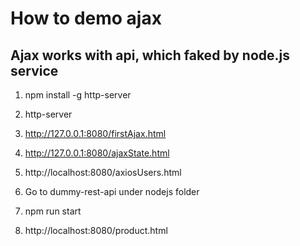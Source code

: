 # How to demo ajax
## Ajax works with api, which faked by node.js service

1. npm install -g http-server
2. http-server
3. http://127.0.0.1:8080/firstAjax.html
4. http://127.0.0.1:8080/ajaxState.html
5. http://localhost:8080/axiosUsers.html

6. Go to dummy-rest-api under nodejs folder
7. npm run start
8. http://localhost:8080/product.html
